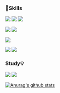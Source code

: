 <h3>🍳Skills</h3>

<img src="https://img.shields.io/badge/HTML5-E34F26?style=flat-square&logo=HTML5&logoColor=white"/></a>
<img src="https://img.shields.io/badge/JavaScript-F7DF1E?style=flat-square&logo=JavaScript&logoColor=white"/></a>
<img src="https://img.shields.io/badge/React-339933?style=flat-square&logo=React&logoColor=white"/></a><br/>

<img src="https://img.shields.io/badge/CSS3-1572B6?style=flat-square&logo=CSS3&logoColor=white"/></a>
<img src="https://img.shields.io/badge/Scss-DB7093?style=flat&logo=Sass&logoColor=white"/>

<img src="https://img.shields.io/badge/styled-components-green?style=flat&logo=styled-components&logoColor=white"/>

<img src="https://img.shields.io/badge/-Redux-764ABC?style=flat&logo=Redux"></a>
<img src="https://img.shields.io/badge/Amazon AWS-232F3E?style=flat-square&logo=Amazon%20AWS&logoColor=white"/></a>

<h3>Study💡</h3>
<img src="https://img.shields.io/badge/Next.js-000000?style=flat-square&logo=Next.js&logoColor=white"/></a>
<img src="https://img.shields.io/badge/TypeScript-orange?style=flat-square&logo=TypeScript&logoColor=white"/></a>


[![Anurag's github stats](https://github-readme-stats.vercel.app/api?username=hyemin085)](https://github.com/anuraghazra/github-readme-stats)<br />
